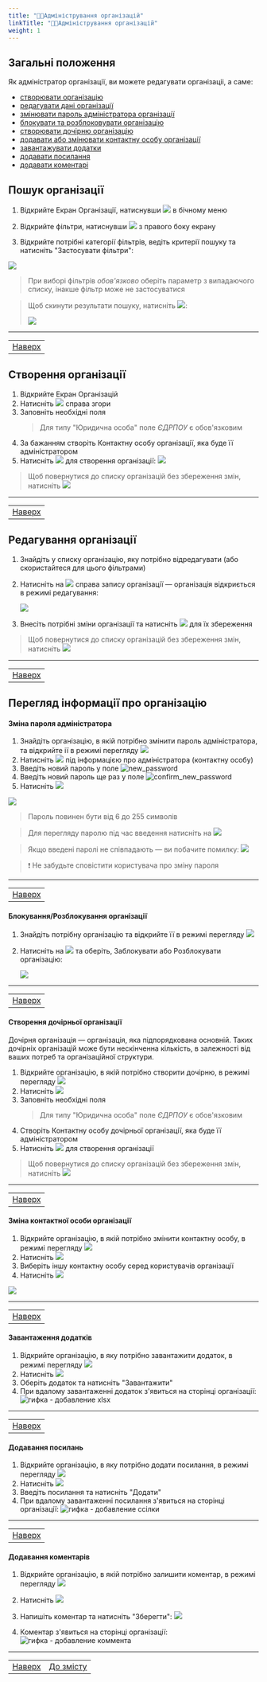 ```yaml
---
title: "👨‍💻Адміністрування організацій"
linkTitle: "👨‍💻Адміністрування організацій"
weight: 1
---
```


## Загальні положення  

Як адміністратор організації, ви можете редагувати  організаціі, а саме:
- [створювати організацію](#створення-організації)
- [редагувати дані організації](#редагування-організації)
- [змінювати пароль адміністратора організації](#зміна-пароля-адміністратора)
- [блокувати та розблоковувати організацію](#блокуваннярозблокування-організації)
- [створювати дочірню організацію](#створення-дочірньої-організації)
- [додавати або змінювати контактну особу організації](#зміна-контактної-особи-організації)
- [завантажувати додатки](#завантаження-додатків)
- [додавати посилання](#додавання-посилань)
- [додавати коментарі](#додавання-коментарів)

## Пошук організації

1. Відкрийте Екран Організації, натиснувши ![](https://i.imgur.com/61Xfa1g.png) в бічному меню
2. Відкрийте фільтри, натиснувши ![](https://i.imgur.com/MaZo9cn.png) з правого боку екрану

3. Відкрийте потрібні категорії фільтрів, ведіть  критерії пошуку та натисніть "Застосувати фільтри":

![](https://i.imgur.com/cYmSNux.gif)

>При виборі фільтрів *обов'язково* оберіть параметр з випадаючого списку, інакше фільтр може не застосуватися

> Щоб скинути результати пошуку, натисніть ![](https://i.imgur.com/1Ej0xNy.png):
>
>![](https://i.imgur.com/KUA52kO.gif)
___
| |
|-|
| [Наверх](#загальні-положення)|

## Створення організації

1. Відкрийте Екран Організацій
2. Натисніть ![](https://i.imgur.com/1cq5xP5.png) справа згори
3. Заповніть необхідні поля
   > Для типу "Юридична особа" поле *ЄДРПОУ* є обов'язковим
4. За бажанням створіть Контактну особу організації, яка буде її адміністратором
5. Натисніть ![](https://i.imgur.com/Die5KUV.png) для створення організації:
   ![](https://i.imgur.com/Il6EpAY.png)

> Щоб повернутися до списку організацій без збереження змін, натисніть ![](https://i.imgur.com/YZ6Sefv.png)
___
| |
|-|
| [Наверх](#загальні-положення)|

## Редагування організації

1. Знайдіть у списку організацію, яку потрібно відредагувати (або скористайтеся для цього фільтрами)
2. Натисніть на ![](https://i.imgur.com/4habIJd.png) справа запису організації &mdash; організація відкриється в режимі редагування:

    ![](https://i.imgur.com/vu1vGle.gif)

3. Внесіть потрібні зміни організації та натисніть ![](https://i.imgur.com/Die5KUV.png) для їх збереження

> Щоб повернутися до списку організацій без збереження змін, натисніть ![](https://i.imgur.com/YZ6Sefv.png)
___
| |
|-|
| [Наверх](#загальні-положення)|

## Перегляд інформації про організацію
#### Зміна пароля адміністратора

1. Знайдіть організацію, в якій потрібно змінити пароль адміністратора, та відкрийте ії в режимі перегляду ![](https://i.imgur.com/9qatUew.png)
2. Натисніть ![](https://i.imgur.com/thWgmQZ.png) під інформацією про адміністратора (контактну особу)
3. Введіть новий пароль у поле ![new_password](https://i.imgur.com/WpG1NWv.png)
4. Введіть новий пароль ще раз у поле ![confirm_new_password](https://i.imgur.com/UIGTXMN.png)
5. Натисніть ![](https://i.imgur.com/MMk5LTd.png)

![](https://i.imgur.com/apAHNY9.gif)
   
   > Пароль повинен бути від 6 до 255 символів

   > Для перегляду паролю під час введення натисніть на ![](https://i.imgur.com/9FFKYJl.png)

   > Якщо введені паролі не співпадають &mdash; ви побачите помилку:
   ![](https://i.imgur.com/49z149W.png)


>❗ Не забудьте сповістити користувача про зміну пароля
___
| |
|-|
| [Наверх](#загальні-положення)|

#### Блокування/Розблокування організації

1. Знайдіть потрібну організацію та відкрийте її в режимі перегляду ![](https://i.imgur.com/9qatUew.png)
2. Натисніть на ![](https://i.imgur.com/aOuVbDo.png) та оберіть, Заблокувати або Розблокувати організацію:

    ![](https://i.imgur.com/7sXIlCT.gif)

___
| |
|-|
| [Наверх](#загальні-положення)|

#### Створення дочірньої організації

Дочірня організація &mdash; організація, яка підпорядкована основній. Таких дочірніх організацій може бути нескінченна кількість, в залежності від ваших потреб та організаційної структури.

1. Відкрийте організацію, в якій потрібно створити дочірню, в режимі перегляду ![](https://i.imgur.com/9qatUew.png)
2. Натисніть ![](https://i.imgur.com/XfXWveh.png)
3. Заповніть необхідні поля
   > Для типу "Юридична особа" поле *ЄДРПОУ* є обов'язковим
4. Створіть Контактну особу дочірньої організації, яка буде її адміністратором
5. Натисніть ![](https://i.imgur.com/Die5KUV.png) для створення організації

> Щоб повернутися до списку організацій без збереження змін, натисніть ![](https://i.imgur.com/YZ6Sefv.png)

___
| |
|-|
| [Наверх](#загальні-положення)|

#### Зміна контактної особи організації

1. Відкрийте організацію, в якій потрібно змінити контактну особу, в режимі перегляду ![](https://i.imgur.com/9qatUew.png)
2. Натисніть ![](https://i.imgur.com/IdxryGI.png)
3. Виберіть іншу контактну особу серед користувачів організації
4. Натисніть ![](https://i.imgur.com/WS554yw.png)

![](https://i.imgur.com/soKpkvy.gif)
___
| |
|-|
| [Наверх](#загальні-положення)|

#### Завантаження додатків

1. Відкрийте організацію, в яку потрібно завантажити додаток, в режимі перегляду ![](https://i.imgur.com/9qatUew.png)
2. Натисніть ![](https://i.imgur.com/qcBiQmW.png)
3. Оберіть додаток та натисніть "Завантажити"
4. При вдалому завантаженні додаток з'явиться на сторінці організації:
   ![гифка - добавление xlsx]()
___
| |
|-|
| [Наверх](#загальні-положення)|

#### Додавання посилань

1. Відкрийте організацію, в яку потрібно додати посилання, в режимі перегляду ![](https://i.imgur.com/9qatUew.png)
2. Натисніть ![](https://i.imgur.com/gu6lTt3.png)
3. Введіть посилання та натисніть "Додати"
4. При вдалому завантаженні посилання з'явиться на сторінці організації:
   ![гифка - добавление ссілки]()
___
| |
|-|
| [Наверх](#загальні-положення)|

#### Додавання коментарів

1. Відкрийте організацію, в якій потрібно залишити коментар, в режимі перегляду ![](https://i.imgur.com/9qatUew.png)
2. Натисніть ![](https://i.imgur.com/zQ8wcmA.png)
3. Напишіть коментар та натисніть "Зберегти":
   ![](https://i.imgur.com/jIa08ER.png)

4. Коментар з'явиться на сторінці організації:
   ![гифка - добавление коммента]()
___
| | |
|-|-|
| [Наверх](#загальні-положення)| [До змісту](/docs/toc/)|